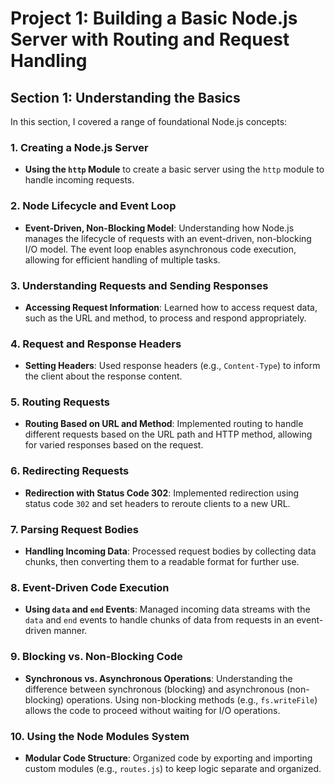 # Project 1: Building a Basic Node.js Server with Routing and Request Handling

## Section 1: Understanding the Basics

In this section, I covered a range of foundational Node.js concepts:

### 1. Creating a Node.js Server
- **Using the `http` Module** to create a basic server using the `http` module to handle incoming requests.

### 2. Node Lifecycle and Event Loop
- **Event-Driven, Non-Blocking Model**: Understanding how Node.js manages the lifecycle of requests with an event-driven, non-blocking I/O model. The event loop enables asynchronous code execution, allowing for efficient handling of multiple tasks.

### 3. Understanding Requests and Sending Responses
- **Accessing Request Information**: Learned how to access request data, such as the URL and method, to process and respond appropriately.

### 4. Request and Response Headers
- **Setting Headers**: Used response headers (e.g., `Content-Type`) to inform the client about the response content.

### 5. Routing Requests
- **Routing Based on URL and Method**: Implemented routing to handle different requests based on the URL path and HTTP method, allowing for varied responses based on the request.

### 6. Redirecting Requests
- **Redirection with Status Code 302**: Implemented redirection using status code `302` and set headers to reroute clients to a new URL.

### 7. Parsing Request Bodies
- **Handling Incoming Data**: Processed request bodies by collecting data chunks, then converting them to a readable format for further use.

### 8. Event-Driven Code Execution
- **Using `data` and `end` Events**: Managed incoming data streams with the `data` and `end` events to handle chunks of data from requests in an event-driven manner.

### 9. Blocking vs. Non-Blocking Code
- **Synchronous vs. Asynchronous Operations**: Understanding the difference between synchronous (blocking) and asynchronous (non-blocking) operations. Using non-blocking methods (e.g., `fs.writeFile`) allows the code to proceed without waiting for I/O operations.

### 10. Using the Node Modules System
- **Modular Code Structure**: Organized code by exporting and importing custom modules (e.g., `routes.js`) to keep logic separate and organized.